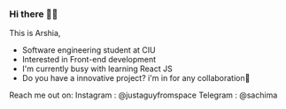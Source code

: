 ### Hi there 👋🤠

This is Arshia, 
- Software engineering student at CIU
- Interested in Front-end development
- I'm currently busy with learning React JS
- Do you have a innovative project? i'm in for any collaboration🤝

Reach me out on:
Instagram : @justaguyfromspace
Telegram : @sachima

<!--
**RshiaRahmani/RshiaRahmani** is a ✨ _special_ ✨ repository because its `README.md` (this file) appears on your GitHub profile.

Here are some ideas to get you started:

- 🔭 I’m currently working on ...
- 🌱 I’m currently learning ...
- 👯 I’m looking to collaborate on ...
- 🤔 I’m looking for help with ...
- 💬 Ask me about ...
- 📫 How to reach me: ...
- 😄 Pronouns: ...
- ⚡ Fun fact: ...
-->
